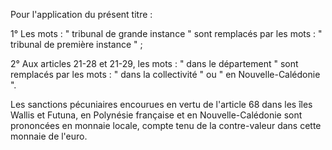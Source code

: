   
Pour l'application du présent titre :   

  
1° Les mots : " tribunal de grande instance " sont remplacés par les mots : " tribunal de première instance " ;   

  
2° Aux articles 21-28 et 21-29, les mots : " dans le département " sont remplacés par les mots : " dans la collectivité " ou " en Nouvelle-Calédonie ".   

  
Les sanctions pécuniaires encourues en vertu de l'article 68 dans les îles Wallis et Futuna, en Polynésie française et en Nouvelle-Calédonie sont prononcées en monnaie locale, compte tenu de la contre-valeur dans cette monnaie de l'euro.  
